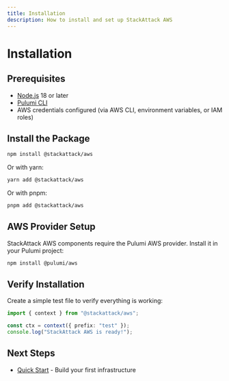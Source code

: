 ```yaml
---
title: Installation
description: How to install and set up StackAttack AWS
---
```


# Installation

## Prerequisites

- [Node.js](https://nodejs.org/) 18 or later
- [Pulumi CLI](https://www.pulumi.com/docs/get-started/install/)
- AWS credentials configured (via AWS CLI, environment variables, or IAM roles)

## Install the Package

```bash
npm install @stackattack/aws
```

Or with yarn:

```bash
yarn add @stackattack/aws
```

Or with pnpm:

```bash
pnpm add @stackattack/aws
```

## AWS Provider Setup

StackAttack AWS components require the Pulumi AWS provider. Install it in your Pulumi project:

```bash
npm install @pulumi/aws
```

## Verify Installation

Create a simple test file to verify everything is working:

```typescript
import { context } from "@stackattack/aws";

const ctx = context({ prefix: "test" });
console.log("StackAttack AWS is ready!");
```

## Next Steps

- [Quick Start](/getting-started/quick-start/) - Build your first infrastructure